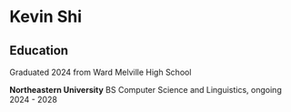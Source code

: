 # Kevin Shi

## Education
Graduated 2024 from Ward Melville High School

**Northeastern University**
BS Computer Science and Linguistics, ongoing
2024 - 2028
